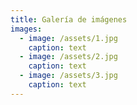 ```yaml
---
title: Galería de imágenes
images:
  - image: /assets/1.jpg
    caption: text
  - image: /assets/2.jpg
    caption: text
  - image: /assets/3.jpg
    caption: text
---
```

